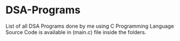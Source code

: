 # DSA-Programs

List of all DSA Programs done by me using C Programming Language
Source Code is available in (main.c) file inside the folders.
